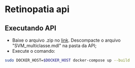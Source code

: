 # Retinopatia api

## Executando API

- Baixe o arquivo .zip no [link](https://drive.google.com/file/d/1m46Sn0B2GyesUBDdjSjxndhmgcU_EG80/view?usp=sharing). Descompacte o arquivo "SVM_multiclasse.mdl" na pasta da API;
- Execute o comando:
```sh
sudo DOCKER_HOST=$DOCKER_HOST docker-compose up --build  
```


